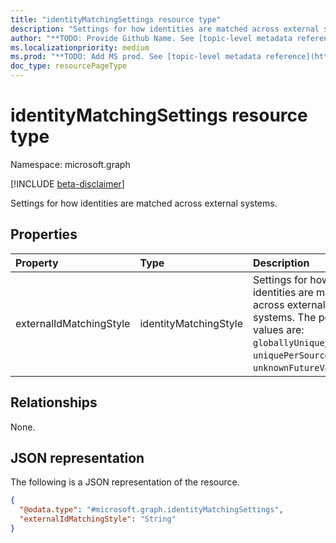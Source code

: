 ```yaml
---
title: "identityMatchingSettings resource type"
description: "Settings for how identities are matched across external systems."
author: "**TODO: Provide Github Name. See [topic-level metadata reference](https://msgo.azurewebsites.net/add/document/guidelines/metadata.html#topic-level-metadata)**"
ms.localizationpriority: medium
ms.prod: "**TODO: Add MS prod. See [topic-level metadata reference](https://msgo.azurewebsites.net/add/document/guidelines/metadata.html#topic-level-metadata)**"
doc_type: resourcePageType
---
```


# identityMatchingSettings resource type

Namespace: microsoft.graph

[!INCLUDE [beta-disclaimer](../../includes/beta-disclaimer.md)]

Settings for how identities are matched across external systems.

## Properties
|Property|Type|Description|
|:---|:---|:---|
|externalIdMatchingStyle|identityMatchingStyle|Settings for how identities are matched across external systems. The possible values are: `globallyUnique`, `uniquePerSourceSystem`, `unknownFutureValue`.|

## Relationships
None.

## JSON representation
The following is a JSON representation of the resource.
<!-- {
  "blockType": "resource",
  "@odata.type": "microsoft.graph.identityMatchingSettings"
}
-->
``` json
{
  "@odata.type": "#microsoft.graph.identityMatchingSettings",
  "externalIdMatchingStyle": "String"
}
```

